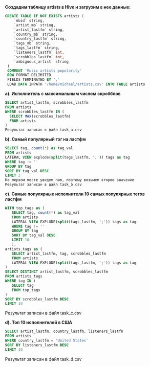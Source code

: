__Создадим таблицу artists в Hive и загрузим в нее данные:__

```sql
CREATE TABLE IF NOT EXISTS artists (
    `mbid` string,
    `artist_mb` string,
    `artist_lastfm` string,
    `country_mb` string,
    `country_lastfm` string,
    `tags_mb` string,
    `tags_lastfm` string,
    `listeners_lastfm` int,
    `scrobbles_lastfm` int,
    `ambiguous_artist` string
 )
 COMMENT 'Music artists popularity'
 ROW FORMAT DELIMITED
 FIELDS TERMINATED BY ','
 LOAD DATA INPATH '/home/michael/artists.csv' INTO TABLE artists
 ```
 __а). Исполнитель с максимальным числом скробблов__
 ```sql
SELECT artist_lastfm, scrobbles_lastfm
FROM artists
WHERE scrobbles_lastfm IN (
   SELECT MAX(scrobbles_lastfm)
   FROM artists
)
Результат записан в файл task_a.csv
```
 __b). Самый популярный тэг на ластфм__
 ```sql
SELECT tag, count(*) as tag_val 
FROM artists
LATERAL VIEW explode(split(tags_lastfm, ';')) tags as tag
WHERE tag != ''
GROUP BY tag
SORT BY tag_val DESC
LIMIT 3
На первом месте увидем nan, поэтому возьмем второе значение
Результат записан в файл task_b.csv
 ```
 __c). Самые популярные исполнители 10 самых популярных тегов ластфм__
 ```sql
WITH top_tags as (
    SELECT tag, count(*) as tag_val
    FROM artists
    LATERAL VIEW EXPLODE(split(tags_lastfm, ';')) tags as tag
    WHERE tag != ''
    GROUP BY tag
    SORT BY tag_val DESC
    LIMIT 10
    ),
artists_tags as (
    SELECT artist_lastfm, tag, scrobbles_lastfm
    FROM artists
    LATERAL VIEW EXPLODE(split(tags_lastfm, ';')) tags as tag
)
SELECT DISTINCT artist_lastfm, scrobbles_lastfm
FROM artists_tags
WHERE tag IN (
    SELECT tag 
    FROM top_tags
)
SORT BY scrobbles_lastfm DESC
LIMIT 10
```
Результат записан в файл task_c.csv

 __d). Топ 10 исполнителей в США__
 ```sql
SELECT artist_lastfm, country_lastfm, listeners_lastfm
FROM artists 
WHERE country_lastfm = 'United States'
SORT BY listeners_lastfm DESC
LIMIT 10
```
Результат записан в файл task_d.csv
 
